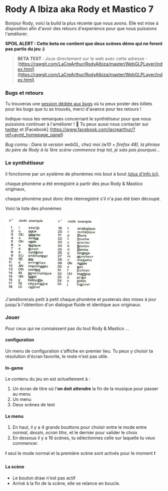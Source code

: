 # Rody A Ibiza aka Rody et Mastico 7

Bonjour Rody, voici la build la plus récente que nous avons. Elle est mise à disposition afin d'avoir des retours d'experience pour que nous puissions l'améliorer.

**SPOIL ALERT : Cette beta ne contient que deux scènes démo qui ne feront pas partis du jeu :)**

>**BETA TEST** : Joue directement sur le web avec cette adresse :
[https://rawgit.com/LaCreArthur/RodyAIbiza/master/WebGLPLayer/index.html](https://rawgit.com/LaCreArthur/RodyAIbiza/master/WebGLPLayer/index.html)


### Bugs et retours

Tu trouveras une [session dédiée aux bugs](https://github.com/LaCreArthur/RodyAIbiza/issues) où tu peux poster des billets pour les bugs que tu as trouvés, merci d'avance pour tes retours ! 

Indique-nous tes remarques concernant le synthétiseur pour que nous puissions continuer à l'améliorer ! :purple_heart:
Tu peux aussi nous contacter sur [twitter](https://twitter.com/LaCreArthur) et [Facebook] (https://www.facebook.com/lacrearthur/?ref=aymt_homepage_panel)

*Bug connu : Dans la version webGL, chez moi (w10 + firefox 48), la phrase du père de Rody à la 1ère scène commence trop tot, je sais pas pourquoi...*

### Le synthétiseur
il fonctionne par un système de phonèmes mis bout à bout [(plus d'info ici)](http://www.rocketbox.fr/synthese-vocale-en-1987-comment-faisaient/), 

chaque phonème a été enregistré à partir des jeux Rody & Mastico originaux, 

chaque phonème peut donc être réenregistré s'il n'a pas été bien découpé.

Voici la liste des phonèmes


![liste des phonèmes](/synthese_vocale_1.jpg)

J'améliorerais petit à petit chaque phonème et posterais des mises à jour jusqu'à l'obtention d'un dialogue fluide et identique aux originaux.

### Jouer
Pour ceux qui ne connaissent pas du tout Rody & Mastico ...

#### configuration 
Un menu de configuration s'affiche en premier lieu. Tu peux y choisir ta résolution d'écran favorite, le reste n'est pas utile.

#### In-game
Le contenu du jeu en est actuellement à : 
 
1. Un écran de titre où l'**on doit attendre** la fin de la musique pour passer au menu
2. Un menu
3. Deux scènes de test

#### Le menu
1. En haut, il y a 4 grands bouttons pour choisir entre le mode entre *normal*, *dessin*, *ecran titre*, et le dernier pour valider le choix
2. En dessous il y a 16 scènes, tu sélectionnes celle sur laquelle tu veux commencer.

:heavy_exclamation_mark: seul le mode normal et la première scène sont activés pour le moment :heavy_exclamation_mark:

#### La scène
* Le bouton draw n'est pas actif 
* Arrivé à la fin de la scène, elle se relance en boucle. 

